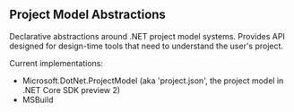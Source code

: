 Project Model Abstractions
--------------------------

Declarative abstractions around .NET project model systems. Provides API designed for design-time tools that need to understand the user's project.

Current implementations:

 - Microsoft.DotNet.ProjectModel (aka 'project.json', the project model in .NET Core SDK preview 2)
 - MSBuild
